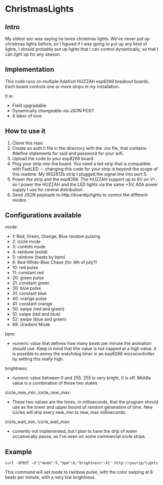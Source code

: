 ChristmasLights
===============

Intro
-----
My oldest son was saying he loves christmas lights.  We've never put up christmas lights before, so I figured if I was going to put up any kind of lights, I should probably put up lights that I can control dynamically, so that I can light up for any season.


Implementation
--------------
This code runs on multiple Adafruit HUZZAH esp8266 breakout boards.  Each board controls one or more strips in my installation.

It is:
 - Field upgradable
 - Dynamically changeable via JSON POST
 - A labor of love

How to use it
-------------
1. Clone this repo
2. Create an auth.h file in the directory with the .ino file, that contains #define statements for ssid and password for your wifi.
3. Upload the code to your esp8266 board.
4. Plug your strip into the board.  You need a led strip that is compatible with FastLED -- changing this code for your strip is beyond the scope of this readme.   My WS2812b strip I plugged the signal line into port 5.
5. Power the strip and the esp8266.  The HUZZAH support up to 6V on V+, so I power the HUZZAH and the LED lights via the same +5V, 60A power supply I use for central distribution.
6. Send JSON payloads to http://boardip/lights to control the different modes.

Configurations available
------------------------
mode:
  - 1: Red, Green, Orange, Blue random pulsing
  - 2: icicle mode
  - 3: confetti mode
  - 4: rainbow (solid)
  - 5: rainbow (beats by bpm)
  - 6: Red-White-Blue Chase (for 4th of july?)
  - 10: red pulse
  - 11: constant red
  - 20: green pulse
  - 21: constant green
  - 30: blue pulse
  - 31: constant blue
  - 40: orange pulse
  - 41: constant orange
  - 50: swipe (red and green)
  - 51: swipe (red and blue)
  - 52: swipe (blue and green)
  - 99: Gradient Mode

bpm:
  - numeric value that defines how many beats per minute the animation should use.  Keep in mind that this value is not capped at a high value, it is possible to annoy the watchdog timer in an esp8266 microcontroller by setting this really high.

brightness:
 - numeric value between 0 and 255.  255 is very bright, 0 is off.  Middle value is a combination of those two states.

icicle_new_min, icicle_new_max:
  - These two values are the times, in milliseconds, that the program should use as the lower and upper bound of random generation of time.  New icicles will drip every new_min to new_max milliseconds.

icicle_wait_min, icicle_wait_max:
  - currently not implemented, but I plan to have the drip of water occasionally pause, as I've seen on some commercial icicle strips.

Example
-------
```curl -XPOST -d'{"mode":5,"bpm":8,"brightness":4}' http://yourip/lights```

This command will set mode to rainbow pulse, with the color swiping at 8 beats per minute, with a very low brightness.



